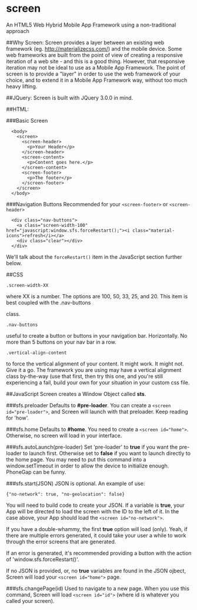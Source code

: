 # screen
An HTML5 Web Hybrid Mobile App Framework using a non-traditional approach

##Why Screen:
  Screen provides a layer between an existing web framework (eg. http://materializecss.com/) and the mobile device. Some web frameworks are built from the point of view of creating a responsive iteration of a web site - and this is a good thing. However, that responsive iteration may not be ideal to use as a Mobile App Framework.
  The point of screen is to provide a "layer" in order to use the web framework of your choice, and to extend it in a Mobile App Framework way, without too much heavy lifting.
  
##JQuery:
 Screen is built with JQuery 3.0.0 in mind.
  
##HTML:

###Basic Screen
      
      <body>
        <screen>
          <screen-header>
            <p>Your Header</p>
          </screen-header>
          <screen-content>
            <p>Content goes here.</p>
          </screen-content>
          <screen-footer>
            <p>The footer</p>
          </screen-footer>
        </screen>
      </body>
      
###Navigation Buttons
Recommended for your ```<screen-footer>``` or ```<screen-header>```

      <div class="nav-buttons">
        <a class="screen-width-100" href="javascript:window.sfs.forceRestart();"><i class="material-icons">refresh</i></a>
        <div class="clear"></div>
      </div>
  
We'll talk about the ```forceRestart()``` item in the JavaScript section further below.
   
##CSS

    .screen-width-XX

where XX is a number. The options are 100, 50, 33, 25, and 20. This item is best coupled with the .nav-buttons <div> class.

    .nav-buttons

useful to create a button or buttons in your navigation bar. Horizontally. No more than 5 buttons on your nav bar in a row.

    .vertical-align-content

to force the vertical alignment of your content. It might work. It might not. Give it a go. The framework you are using may have a vertical alignment class by-the-way (use that first, then try this one, and you're still experiencing a fail, build your own for your situation in your custom css file.
  
##JavaScript
Screen creates a Window Object called <strong>sts</strong>.
  
###sfs.preloader
Defaults to <strong>#pre-loader</strong>. You can create a ```<screen id="pre-loader">```, and Screen will launch with that preloader. Keep reading for 'how'.

###sfs.home
Defaults to <strong>#home</strong>. You need to create a ```<screen id="home">```. Otherwise, no screen will load in your interface.

###sfs.autoLaunch(pre-loader)
Set 'pre-loader' to **true** if you want the pre-loader to launch first. Otherwise set to **false** if you want to launch directly to the home page. You may need to put this command into a window.setTimeout in order to allow the device to initialize enough. PhoneGap can be funny.

###sfs.start(JSON)
JSON is optional. An example of use:

    {"no-network": true, "no-geolocation": false}

You will need to build code to create your JSON. If a variable is **true**, your App will be directed to load the screen with the ID to the left of it. In the case above, your App should load the ```<screen id="no-network">```.

If you have a double-whammy, the first **true** option will load (only). Yeah, if there are multiple errors generated, it could take your user a while to work through the error screens that are generated.
      
If an error is generated, it's recommended providing a button with the action of 'window.sfs.forceRestart()'.
      
If no JSON is provided, or, no **true** variables are found in the JSON ojbect, Screen will load your ```<screen id="home">``` page.
      
###sfs.changePage(id)
Used to navigate to a new page. When you use this command, Screen will load ```<screen id="id">``` (where id is whatever you called your screen).
